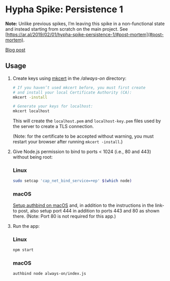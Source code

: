 # Hypha Spike: Persistence 1

__Note:__ Unlike previous spikes, I’m leaving this spike in a non-functional state and instead starting from scratch on the main project. See [https://ar.al/2019/02/01/hypha-spike-persistence-1/#post-mortem](#post-mortem).

[Blog post](https://ar.al/2019/02/01/hypha-spike-persistence-1/)

## Usage

1. Create keys using [mkcert](https://github.com/FiloSottile/mkcert) in the _/always-on_ directory:

    ```bash
    # If you haven’t used mkcert before, you must first create
    # and install your local Certificate Authority (CA):
    mkcert -install

    # Generate your keys for localhost:
    mkcert localhost
    ```

    This will create the `localhost.pem` and `localhost-key.pem` files used by the server to create a TLS connection.

    (Note: for the certificate to be accepted without warning, you must restart your browser after running `mkcert -install`.)

2. Give Node.js permission to bind to ports < 1024 (i.e., 80 and 443) without being root:

    ### Linux

    ```bash
    sudo setcap 'cap_net_bind_service=+ep' $(which node)
    ```

    ### macOS

    [Setup authbind on macOS](https://medium.com/@steve.mu.dev/setup-authbind-on-mac-os-6aee72cb828) and, in addition to the instructions in the link-to post, also setup port 444 in addition to ports 443 and 80 as shown there. (Note: Port 80 is not required for this app.)

3. Run the app:

    ### Linux

    ```bash
    npm start
    ```

    ### macOS

    ```bash
    authbind node always-on/index.js
    ```
